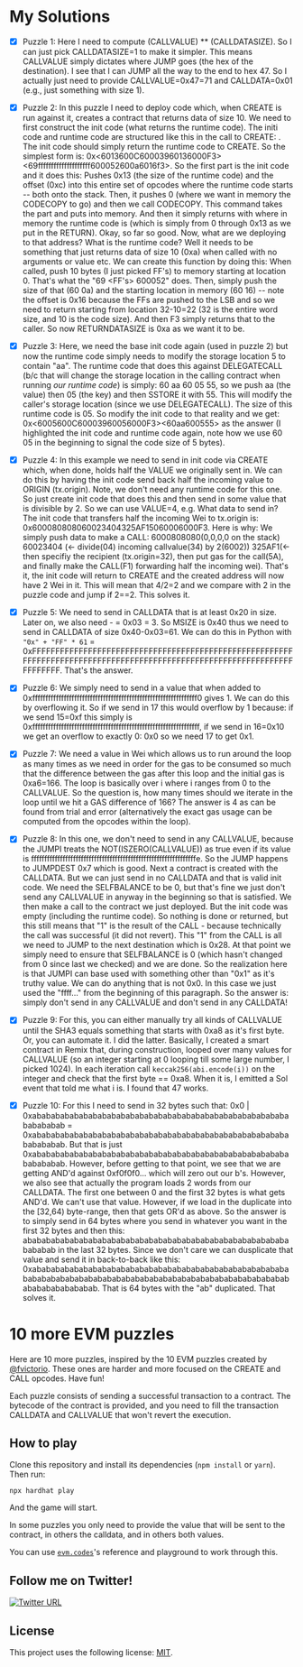 # My Solutions

- [x] Puzzle 1: Here I need to compute (CALLVALUE) ** (CALLDATASIZE). So I can just pick CALLDATASIZE=1 to make it simpler. This means CALLVALUE simply dictates where JUMP goes (the hex of the destination). I see that I can JUMP all the way to the end to hex 47. So I actually just need to provide CALLVALUE=0x47=71 and CALLDATA=0x01 (e.g., just something with size 1).

- [x] Puzzle 2: In this puzzle I need to deploy code which, when CREATE is run against it, creates a contract that returns data of size 10. We need to first construct the init code (what returns the runtime code). The initi code and runtime code are structured like this in the call to CREATE: <init code><runtime code>. The init code should simply return the runtime code to CREATE. So the simplest form is: 0x<6013600C60003960136000F3><69ffffffffffffffffffff600052600a6016f3>. So the first part is the init code and it does this: Pushes 0x13 (the size of the runtime code) and the offset (0xc) into this entire set of opcodes where the runtime code starts -- both onto the stack. Then, it pushes 0 (where we want in memory the CODECOPY to go) and then we call CODECOPY. This command takes the <runtime code> part and puts into memory. And then it simply returns with where in memory the runtime code is (which is simply from 0 through 0x13 as we put in the RETURN). Okay, so far so good. Now, what are we deploying to that address? What is the runtime code? Well it needs to be something that just returns data of size 10 (0xa) when called with no arguments or value etc. We can create this function by doing this: When called, push 10 bytes (I just picked FF's) to memory starting at location 0. That's what the "69 <FF's> 600052" does. Then, simply push the size of that (60 0a) and the starting location in memory (60 16) -- note the offset is 0x16 because the FFs are pushed to the LSB and so we need to return starting from location 32-10=22 (32 is the entire word size, and 10 is the code size). And then F3 simply returns that to the caller. So now RETURNDATASIZE is 0xa as we want it to be.

- [x] Puzzle 3: Here, we need the base init code again (used in puzzle 2) but now the runtime code simply needs to modify the storage location 5 to contain "aa". The runtime code that does this against DELEGATECALL (b/c that will change the storage location in the calling contract when running *our runtime code*) is simply: 60 aa 60 05 55, so we push aa (the value) then 05 (the key) and then SSTORE it with 55. This will modify the caller's storage location (since we use DELEGATECALL). The size of this runtime code is 05. So modify the init code to that reality and we get: 0x<6005600C60003960056000F3><60aa600555> as the answer (I highlighted the init code and runtime code again, note how we use 60 05 in the beginning to signal the code size of 5 bytes).

- [x] Puzzle 4: In this example we need to send in init code via CREATE which, when done, holds half the VALUE we originally sent in. We can do this by having the init code send back half the incoming value to ORIGIN (tx.origin). Note, we don't need any runtime code for this one. So just create init code that does this and then send in some value that is divisible by 2. So we can use VALUE=4, e.g. What data to send in? The init code that transfers half the incoming Wei to tx.origin is: 0x600080808060023404325AF15060006000F3. Here is why: We simply push data to make a CALL: 6000808080(0,0,0,0 on the stack) 60023404 (<- divide(04) incoming callvalue(34) by 2(6002)) 325AF1(<-then specifiy the recipient (tx.origin=32), then put gas for the call(5A), and finally make the CALL(F1) forwarding half the incoming wei). That's it, the init code will return to CREATE and the created address will now have 2 Wei in it. This will mean that 4/2=2 and we compare with 2 in the puzzle code and jump if 2==2. This solves it.

- [x] Puzzle 5: We need to send in CALLDATA that is at least 0x20 in size. Later on, we also need <CALLDATASIZE> - <MSIZE> = 0x03 = 3. So MSIZE is 0x40 thus we need to send in CALLDATA of size 0x40-0x03=61. We can do this in Python with `"0x" + "FF" * 61` = 0xFFFFFFFFFFFFFFFFFFFFFFFFFFFFFFFFFFFFFFFFFFFFFFFFFFFFFFFFFFFFFFFFFFFFFFFFFFFFFFFFFFFFFFFFFFFFFFFFFFFFFFFFFFFFFFFFFFFFFFFFFF. That's the answer.

- [x] Puzzle 6: We simply need to send in a value that when added to 0xfffffffffffffffffffffffffffffffffffffffffffffffffffffffffffffff0 gives 1. We can do this by overflowing it. So if we send in 17 this would overflow by 1 because: if we send 15=0xf this simply is 0xffffffffffffffffffffffffffffffffffffffffffffffffffffffffffffffff, if we send in 16=0x10 we get an overflow to exactly 0: 0x0 so we need 17 to get 0x1.

- [x] Puzzle 7: We need a value in Wei which allows us to run around the loop as many times as we need in order for the gas to be consumed so much that the difference between the gas after this loop and the initial gas is 0xa6=166. The loop is basically over i where i ranges from 0 to the CALLVALUE. So the question is, how many times should we iterate in the loop until we hit a GAS difference of 166? The answer is 4 as can be found from trial and error (alternatively the exact gas usage can be computed from the opcodes within the loop).

- [x] Puzzle 8: In this one, we don't need to send in any CALLVALUE, because the JUMPI treats the NOT(ISZERO(CALLVALUE)) as true even if its value is fffffffffffffffffffffffffffffffffffffffffffffffffffffffffffffffe. So the JUMP happens to JUMPDEST 0x7 which is good. Next a contract is created with the CALLDATA. But we can just send in no CALLDATA and that is valid init code. We need the SELFBALANCE to be 0, but that's fine we just don't send any CALLVALUE in anyway in the beginning so that is satisfied. We then make a call to the contract we just deployed. But the init code was empty (including the runtime code). So nothing is done or returned, but this still means that "1" is the result of the CALL - because technically the call was successful (it did not revert). This "1" from the CALL is all we need to JUMP to the next destination which is 0x28. At that point we simply need to ensure that SELFBALANCE is 0 (which hasn't changed from 0 since last we checked) and we are done. So the realization here is that JUMPI can base used with something other than "0x1" as it's truthy value. We can do anything that is not 0x0. In this case we just used the "ffff..." from the beginning of this paragraph. So the answer is: simply don't send in any CALLVALUE and don't send in any CALLDATA!

- [x] Puzzle 9: For this, you can either manually try all kinds of CALLVALUE until the SHA3 equals something that starts with 0xa8 as it's first byte. Or, you can automate it. I did the latter. Basically, I created a smart contract in Remix that, during construction, looped over many values for CALLVALUE (so an integer starting at 0 looping till some large number, I picked 1024). In each iteration call `keccak256(abi.encode(i))` on the integer and check that the first byte == 0xa8. When it is, I emitted a Sol event that told me what i is. I found that 47 works.

- [x] Puzzle 10: For this I need to send in 32 bytes such that: 0x0 | 0xabababababababababababababababababababababababababababababababab = 0xabababababababababababababababababababababababababababababababab. But that is just 0xabababababababababababababababababababababababababababababababab. However, before getting to that point, we see that we are getting AND'd against 0xf0f0f0... which will zero out our b's. However, we also see that actually the program loads 2 words from our CALLDATA. The first one between 0 and the first 32 bytes is what gets AND'd. We can't use that value. However, if we load in the duplicate into the [32,64) byte-range, then that gets OR'd as above. So the answer is to simply send in 64 bytes where you send in whatever you want in the first 32 bytes and then this: abababababababababababababababababababababababababababababababab in the last 32 bytes. Since we don't care we can dusplicate that value and send it in back-to-back like this: 0xabababababababababababababababababababababababababababababababababababababababababababababababababababababababababababababababab. That is 64 bytes with the "ab" duplicated. That solves it.

# 10 more EVM puzzles

Here are 10 more puzzles, inspired by the 10 EVM puzzles created by [@fvictorio](https://github.com/fvictorio/evm-puzzles). These ones are harder and more focused on the CREATE and CALL opcodes. Have fun!

Each puzzle consists of sending a successful transaction to a contract. The bytecode of the contract is provided, and you need to fill the transaction CALLDATA and CALLVALUE that won't revert the execution.

## How to play

Clone this repository and install its dependencies (`npm install` or `yarn`). Then run:

```
npx hardhat play
```

And the game will start.

In some puzzles you only need to provide the value that will be sent to the contract, in others the calldata, and in others both values.

You can use [`evm.codes`](https://www.evm.codes/)'s reference and playground to work through this.

## Follow me on Twitter!

[![Twitter URL](https://img.shields.io/twitter/url/https/twitter.com/cryptojesperk.svg?style=social&label=Follow%20%40cryptojesperk)](https://twitter.com/cryptojesperk)

## License
This project uses the following license: [MIT](https://github.com/bisguzar/twitter-scraper/blob/master/LICENSE).

